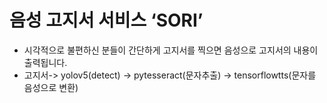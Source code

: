 # 음성 고지서 서비스 ‘SORI’
- 시각적으로 불편하신 분들이 간단하게 고지서를 찍으면 음성으로 고지서의 내용이 출력됩니다.
- 고지서-> yolov5(detect) -> pytesseract(문자추출) -> tensorflowtts(문자를 음성으로 변환)

